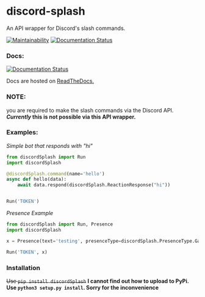 # discord-splash
An API wrapper for Discord's slash commands.

[![Maintainability](https://api.codeclimate.com/v1/badges/518e23ddf3bf0b0e065f/maintainability)](https://codeclimate.com/github/Mineinjava/discord-splash/maintainability) [![Documentation Status](https://readthedocs.org/projects/discordsplash/badge/?version=latest)](https://discordsplash.readthedocs.io/en/latest/?badge=latest)

### Docs:
[![Documentation Status](https://readthedocs.org/projects/discordsplash/badge/?version=latest)](https://discordsplash.readthedocs.io/en/latest/?badge=latest)

Docs are hosted on [ReadTheDocs.](https://discordsplash.readthedocs.io/en/latest/)
### **NOTE:**
you are required to make the slash commands via the Discord API. ***Currently* this is not possible via this API wrapper.**
### Examples:
*Simple bot that responds with "hi"*
```python
from discordSplash import Run
import discordSplash

@discordSplash.command(name='hello')
async def hello(data):
    await data.respond(discordSplash.ReactionResponse("hi"))


Run('TOKEN')
```

*Presence Example*
```python
from discordSplash import Run, Presence
import discordSplash

x = Presence(text='testing', presenceType=discordSplash.PresenceType.Game)

Run('TOKEN', x)
```
### Installation
~~Use `pip install discordSplash`~~ **I cannot find out how to upload to PyPi. Use `python3 setup.py install`. Sorry for the inconvenience** 